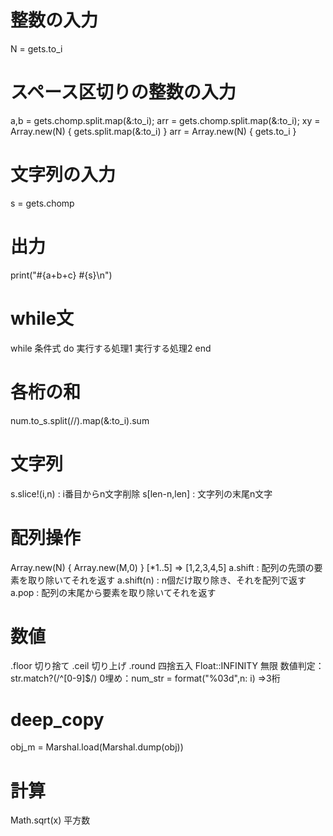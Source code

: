# 整数の入力
N = gets.to_i
# スペース区切りの整数の入力
a,b = gets.chomp.split.map(&:to_i);
arr = gets.chomp.split.map(&:to_i);
xy = Array.new(N) { gets.split.map(&:to_i) }
arr = Array.new(N) { gets.to_i }
# 文字列の入力
s = gets.chomp
# 出力
print("#{a+b+c} #{s}\n")
# while文
while 条件式 do
  実行する処理1
  実行する処理2
end
# 各桁の和
num.to_s.split(//).map(&:to_i).sum
# 文字列
s.slice!(i,n) : i番目からn文字削除
s[len-n,len] : 文字列の末尾n文字
# 配列操作
Array.new(N) { Array.new(M,0) }
[*1..5] => [1,2,3,4,5]
a.shift : 配列の先頭の要素を取り除いてそれを返す
a.shift(n) : n個だけ取り除き、それを配列で返す
a.pop   : 配列の末尾から要素を取り除いてそれを返す
# 数値
.floor 切り捨て
.ceil  切り上げ
.round 四捨五入
Float::INFINITY 無限
数値判定：str.match?(/^[0-9]$/)
0埋め：num_str = format("%03<n>d",n: i) =>3桁
# deep_copy
obj_m = Marshal.load(Marshal.dump(obj))
# 計算
Math.sqrt(x) 平方数